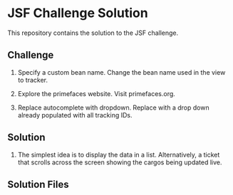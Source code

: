 # JSF Challenge Solution

This repository contains the solution to the JSF challenge.

## Challenge

1. Specify a custom bean name. Change the bean name used in the view to tracker.

2. Explore the primefaces website. Visit primefaces.org.

3. Replace autocomplete with dropdown. Replace with a drop down already populated with all tracking IDs.


## Solution

1. The simplest idea is to display the data in a list. Alternatively, a ticket that scrolls across the screen showing the cargos being updated live.



## Solution Files



